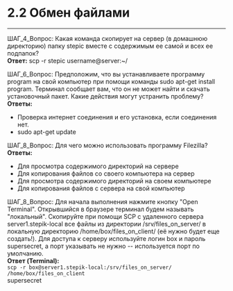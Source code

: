 # 2.2 Обмен файлами
---
ШАГ_4_Вопрос: Какая команда скопирует на сервер (в домашнюю директорию) папку stepic вместе с содержимым ее самой и всех ее подпапок?  
**Ответ:** scp -r stepic username@server:~/

ШАГ_6_Вопрос: Предположим, что вы устанавливаете программу program на свой компьютер при помощи команды sudo apt-get install program. Терминал сообщает вам, что он не может найти и скачать установочный пакет. Какие действия могут устранить проблему?  
**Ответы:**  
* Проверка интернет соединения и его установка, если соединения нет.
* sudo apt-get update

ШАГ_8_Вопрос: Для чего можно использовать программу Filezilla?  
**Ответы:**
* Для просмотра содержимого директорий на сервере  
* Для копирования файлов со своего компьютера на сервер  
* Для просмотра содержимого директорий на своем компьютере  
* Для копирования файлов с сервера на свой компьютер

ШАГ_8_Вопрос: Для начала выполнения нажмите кнопку "Open Terminal". Открывшийся в браузере терминал будем называть "локальный". Скопируйте при помощи SCP с удаленного сервера server1.stepik-local все файлы из директории /srv/files_on_server/ в локальную директорию /home/box/files_on_client/ (её нужно будет еще создать!). Для доступа к серверу используйте логин box и пароль supersecret, а порт указывать не нужно -- используется порт по умолчанию.  
**Ответ (Terminal):**  
`scp -r box@server1.stepik-local:/srv/files_on_server/ /home/box/files_on_client`  
supersecret